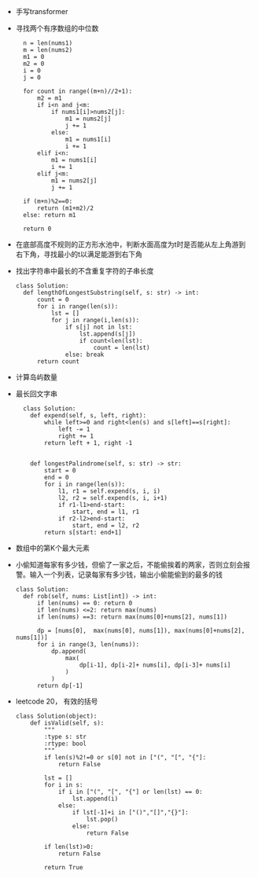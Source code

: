 - 手写transformer
- 寻找两个有序数组的中位数
  
        n = len(nums1)
        m = len(nums2)
        m1 = 0
        m2 = 0
        i = 0
        j = 0
  
        for count in range((m+n)//2+1):
            m2 = m1
            if i<n and j<m:
                if nums1[i]>nums2[j]:
                    m1 = nums2[j]
                    j += 1
                else:
                    m1 = nums1[i]
                    i += 1
            elif i<n:
                m1 = nums1[i]
                i += 1
            elif j<m:
                m1 = nums2[j]
                j += 1

        if (m+n)%2==0:
            return (m1+m2)/2
        else: return m1

        return 0
  
- 在底部高度不规则的正方形水池中，判断水面高度为t时是否能从左上角游到右下角，寻找最小的t以满足能游到右下角
- 找出字符串中最长的不含重复字符的子串长度
  
      class Solution:
        def lengthOfLongestSubstring(self, s: str) -> int:
            count = 0
            for i in range(len(s)):
                lst = []
                for j in range(i,len(s)):
                    if s[j] not in lst:
                        lst.append(s[j])
                        if count<len(lst):
                            count = len(lst)
                    else: break
            return count
- 计算岛屿数量
- 最长回文字串
  
        class Solution:
          def expend(self, s, left, right):
              while left>=0 and right<len(s) and s[left]==s[right]:
                  left -= 1
                  right += 1
              return left + 1, right -1 
      
      
          def longestPalindrome(self, s: str) -> str:
              start = 0
              end = 0
              for i in range(len(s)):
                  l1, r1 = self.expend(s, i, i)
                  l2, r2 = self.expend(s, i, i+1)
                  if r1-l1>end-start:
                      start, end = l1, r1
                  if r2-l2>end-start:
                      start, end = l2, r2
              return s[start: end+1]
- 数组中的第K个最大元素
- 小偷知道每家有多少钱，但偷了一家之后，不能偷挨着的两家，否则立刻会报警。输入一个列表，记录每家有多少钱，输出小偷能偷到的最多的钱

      class Solution:
        def rob(self, nums: List[int]) -> int:
            if len(nums) == 0: return 0
            if len(nums) <=2: return max(nums)
            if len(nums) ==3: return max(nums[0]+nums[2], nums[1])
    
            dp = [nums[0],  max(nums[0], nums[1]), max(nums[0]+nums[2], nums[1])]
            for i in range(3, len(nums)):
                dp.append(
                    max(
                        dp[i-1], dp[i-2]+ nums[i], dp[i-3]+ nums[i]
                    )
                )
            return dp[-1]
  
- leetcode 20， 有效的括号

      class Solution(object):
          def isValid(self, s):
              """
              :type s: str
              :rtype: bool
              """
              if len(s)%2!=0 or s[0] not in ["(", "[", "{"]:
                  return False
              
              lst = []
              for i in s:
                  if i in ["(", "[", "{"] or len(lst) == 0:
                      lst.append(i)
                  else:
                      if lst[-1]+i in ["()","[]","{}"]:
                          lst.pop()
                      else:
                          return False
                      
              if len(lst)>0:
                  return False
      
              return True


